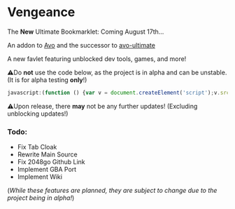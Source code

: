 # Vengeance
The **New** Ultimate Bookmarklet: Coming August 17th...

An addon to [Avo](https://github.com/FogNetwork/Avo) and the successor to [avo-ultimate](https://github.com/Browncha023/avo-ultimate)

A new favlet featuring unblocked dev tools, games, and more!

⚠️Do **not** use the code below, as the project is in alpha and can be unstable. (It is for alpha testing **only**!)

```js
javascript:(function () {var v = document.createElement('script');v.src = 'https://cdn.jsdelivr.net/gh/Browncha023/Vengeance@v1.0.0-alpha/script.min.js';document.body.appendChild(v);}())
```

⚠️Upon release, there **may** not be any further updates! (Excluding unblocking updates!)

### Todo:
- Fix Tab Cloak
- Rewrite Main Source
- Fix 2048go Github Link
- Implement GBA Port
- Implement Wiki

(*While these features are planned, they are subject to change due to the project being in alpha!*)
